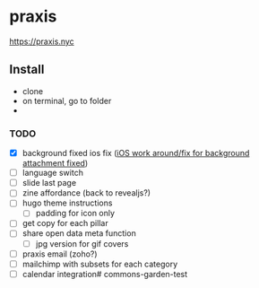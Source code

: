 # praxis

https://praxis.nyc

## Install

- clone
- on terminal, go to folder
- 

### TODO

- [x] background fixed ios fix ([iOS work around/fix for background attachment fixed](https://codepen.io/callumfindlay/pen/VaYeoW))
- [ ] language switch
- [ ] slide last page
- [ ] zine affordance (back to revealjs?)
- [ ] hugo theme instructions
  - [ ] padding for icon only
- [ ] get copy for each pillar
- [ ] share open data meta function
  - [ ] jpg version for gif covers
- [ ] praxis email (zoho?)
- [ ] mailchimp with subsets for each category
- [ ] calendar integration# commons-garden-test
